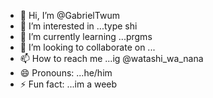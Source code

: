 - 👋 Hi, I’m @GabrielTwum
- 👀 I’m interested in ...type shi
- 🌱 I’m currently learning ...prgms
- 💞️ I’m looking to collaborate on ...
- 📫 How to reach me ...ig @watashi_wa_nana
- 😄 Pronouns: ...he/him
- ⚡ Fun fact: ...im a weeb

<!---
GabrielTwum/GabrielTwum is a ✨ special ✨ repository because its `README.md` (this file) appears on your GitHub profile.
You can click the Preview link to take a look at your changes.
--->
